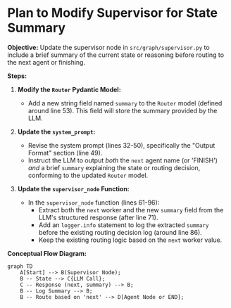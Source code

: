 # Plan to Modify Supervisor for State Summary

**Objective:** Update the supervisor node in `src/graph/supervisor.py` to include a brief summary of the current state or reasoning before routing to the next agent or finishing.

**Steps:**

1.  **Modify the `Router` Pydantic Model:**

    - Add a new string field named `summary` to the `Router` model (defined around line 53). This field will store the summary provided by the LLM.

2.  **Update the `system_prompt`:**

    - Revise the system prompt (lines 32-50), specifically the "Output Format" section (line 49).
    - Instruct the LLM to output _both_ the `next` agent name (or 'FINISH') _and_ a brief `summary` explaining the state or routing decision, conforming to the updated `Router` model.

3.  **Update the `supervisor_node` Function:**
    - In the `supervisor_node` function (lines 61-96):
      - Extract both the `next` worker and the new `summary` field from the LLM's structured response (after line 71).
      - Add an `logger.info` statement to log the extracted `summary` before the existing routing decision log (around line 86).
      - Keep the existing routing logic based on the `next` worker value.

**Conceptual Flow Diagram:**

```mermaid
graph TD
    A[Start] --> B(Supervisor Node);
    B -- State --> C{LLM Call};
    C -- Response (next, summary) --> B;
    B -- Log Summary --> B;
    B -- Route based on 'next' --> D[Agent Node or END];
```
